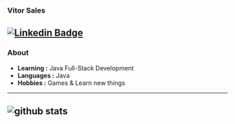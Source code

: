 ### Vitor Sales
  [![Linkedin Badge](https://img.shields.io/badge/-Vitor_Sales-blue?style=flat-square&logo=Linkedin&logoColor=white&link=https://www.linkedin.com/in/vitorsalesdev///)](https://www.linkedin.com/in/vitorsalesdev/) 
---------------------------------------------------------------------------------------------------------------------------------------------------------------------------------
### About

-  **Learning :**  Java Full-Stack Development	
-  **Languages :** Java
-  **Hobbies :** Games & Learn new things

---------------------------------------------------------------------------------------------------------------------------------------------------------------------------------

![github stats](https://github-readme-stats.vercel.app/api/top-langs/?username=vitorsalesdev)
---------------------------------------------------------------------------------------------------------------------------------------------------------------------------------

